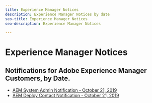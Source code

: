 ```yaml
---
title: Experience Manager Notices
description: Experience Manager Notices by date
seo-title: Experience Manager Notices
seo-description: Experience Manager Notices

---
```


# Experience Manager Notices

## Notifications for Adobe Experience Manager Customers, by Date.

* [AEM System Admin Notification - October 21, 2019](aem-admin.md)
* [AEM Deploy Contact Notification - October 21, 2019](aem-deploy.md)
